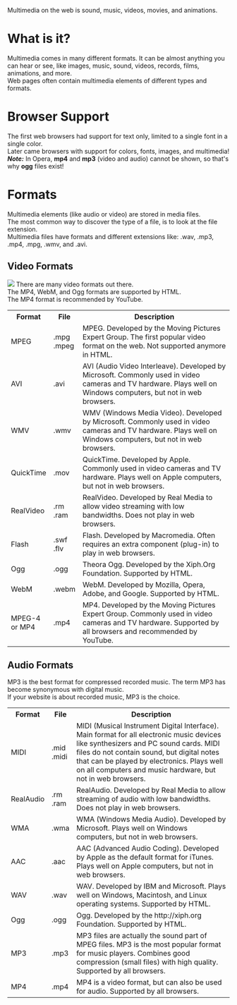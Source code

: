 Multimedia on the web is sound, music, videos, movies, and animations.
<h1>What is it?</h1>
Multimedia comes in many different formats. It can be almost anything you can hear or see, like images, music, sound, videos, records, films, animations, and more.
<br>
Web pages often contain multimedia elements of different types and formats.
<h1>Browser Support</h1>
The first web browsers had support for text only, limited to a single font in a single color.
<br>
Later came browsers with support for colors, fonts, images, and multimedia!
<br>
<b><i>Note:</i></b> In Opera, <b>mp4</b> and <b>mp3</b> (video and audio) cannot be shown, so that's why <b>ogg</b> files exist!
<h1>Formats</h1>
Multimedia elements (like audio or video) are stored in media files.
<br>
The most common way to discover the type of a file, is to look at the file extension.
<br>
Multimedia files have formats and different extensions like: .wav, .mp3, .mp4, .mpg, .wmv, and .avi.
<h2>Video Formats</h2>
<img src="https://www.w3schools.com/html/pic_video.jpg">
There are many video formats out there.
<br>
The MP4, WebM, and Ogg formats are supported by HTML.
<br>
The MP4 format is recommended by YouTube.
<table class="ws-table-all notranslate">
  <tr>
    <th>Format</th>
    <th>File</th>
    <th>Description</th>
  </tr>
  <tr>
    <td>MPEG</td>
    <td>.mpg<br>.mpeg</td>
    <td>MPEG. Developed by the Moving Pictures Expert Group. The first popular video format on the web. Not supported anymore in HTML. </td>
  </tr>
  <tr>
    <td>AVI</td>
    <td>.avi</td>
    <td>AVI (Audio Video Interleave). Developed by Microsoft. Commonly used in video cameras and TV hardware. Plays well on Windows computers, but not in web browsers.</td>
  </tr>
  <tr>
    <td>WMV</td>
    <td>.wmv</td>
    <td>WMV (Windows Media Video). Developed by Microsoft. Commonly used in video cameras and TV hardware. Plays well on Windows computers, but not in  web browsers.</td>
  </tr>
  <tr>
    <td>QuickTime</td>
    <td>.mov</td>
    <td>QuickTime. Developed by Apple. Commonly used in video cameras and TV hardware. Plays well on Apple computers, but not in web browsers.</td>
  </tr>
  <tr>
    <td>RealVideo</td>
    <td>.rm<br>.ram</td>
    <td>RealVideo. Developed by Real Media to allow video streaming with low bandwidths. Does not play in web browsers.</td>
  </tr>
  <tr>
    <td>Flash</td>
    <td>.swf<br>.flv</td>
    <td>Flash. Developed by Macromedia. Often requires an extra component (plug-in) to play in web browsers.</td>
  </tr>
  <tr>
    <td>Ogg</td>
    <td>.ogg</td>
    <td>Theora Ogg. Developed by the Xiph.Org Foundation. Supported by HTML.</td>
  </tr>
  <tr>
    <td>WebM</td>
    <td>.webm</td>
    <td>WebM. Developed by Mozilla, Opera, Adobe, and Google. Supported by HTML.</td>
  </tr>
  <tr>
    <td>MPEG-4<br>or MP4</td>
    <td>.mp4</td>
    <td>MP4. Developed by the Moving Pictures Expert Group. Commonly used in video cameras and TV hardware. Supported by all browsers and recommended by YouTube.</td>
  </tr>
</table>
<h2>Audio Formats</h2>
MP3 is the best format for compressed recorded music. The term MP3 has become synonymous with digital music.
<br>
If your website is about recorded music, MP3 is the choice.
<table class="ws-table-all notranslate">
  <tr>
    <th>Format</th>
    <th>File</th>
    <th>Description</th>
  </tr>
  <tr>
    <td>MIDI</td>
    <td>.mid<br>.midi</td>
    <td>MIDI (Musical Instrument Digital Interface). Main format for all electronic music devices like synthesizers and PC sound cards. MIDI files do not contain sound, but digital notes that can be played by electronics. Plays well on all computers and music hardware, but not in web browsers.</td>
  </tr>
  <tr>
    <td>RealAudio</td>
    <td>.rm<br>.ram</td>
    <td>RealAudio. Developed by Real Media to allow streaming of audio with low bandwidths. Does not play in web browsers.</td>
  </tr>
  <tr>
    <td>WMA</td>
    <td>.wma</td>
    <td>WMA (Windows Media Audio). Developed by Microsoft. Plays well on Windows computers, but not in web browsers.</td>
  </tr>
  <tr>
    <td>AAC</td>
    <td>.aac</td>
    <td>AAC (Advanced Audio Coding). Developed by Apple as the default format for iTunes. Plays well on Apple computers, but not in web browsers.</td>
  </tr>
  <tr>
    <td>WAV</td>
    <td>.wav</td>
    <td>WAV. Developed by IBM and Microsoft. Plays well on Windows, Macintosh, and Linux operating systems. Supported by HTML.</td>
  </tr>
  <tr>
    <td>Ogg</td>
    <td>.ogg</td>
    <td>Ogg. Developed by the http://xiph.org Foundation. Supported by HTML.</td>
  </tr>
  <tr>
    <td>MP3</td>
    <td>.mp3</td>
    <td>MP3 files are actually the sound part of MPEG files. MP3 is the most popular format for music players. Combines good compression (small files) with high quality. Supported by all browsers.</td>
  </tr>
  <tr>
    <td>MP4</td>
    <td>.mp4</td>
    <td>MP4 is a video format, but can also be used for audio. Supported by all browsers.</td>
  </tr>
</table>
